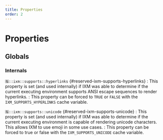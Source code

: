 ```yaml
---
title: Properties
order: 2
---
```


# Properties

## Globals

### Internals

`🈯::ixm::supports::hyperlinks` {#reserved-ixm-supports-hyperlinks}
: This property is set (and used internally) if IXM was able to determine if
  the current executing environment supports ANSI escape sequences to render
  hyperlinks.
: This property can be forced to `TRUE` or `FALSE` with the
  `IXM_SUPPORTS_HYPERLINKS` cache variable.

`🈯::ixm::supports::unicode` {#reserved-ixm-supports-unicode}
: This property is set (and used internally) if IXM was able to determine if
  the current executing environment is capable of rendering unicode characters.
  This allows IXM to use emoji in some use cases.
: This property can be forced to true or false with the `IXM_SUPPORTS_UNICODE`
  cache variable.
